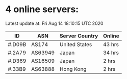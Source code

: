 # 4 online servers:

Latest update at: Fri Aug 14 18:10:15 UTC 2020

| ID | ASN | Server Country | Online |
| -- | --- | -------------- | ------ |
| #.D09B | AS174 | United States | 43 hrs |
| #.2A79 | AS63949 | Japan | 34 hrs |
| #.D369 | AS16509 | Japan | 2 hrs |
| #.33B9 | AS63888 | Hong Kong | 2 hrs |


